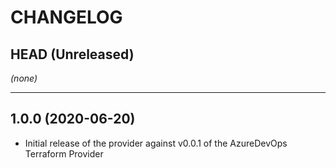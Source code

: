 CHANGELOG
=========

## HEAD (Unreleased)
_(none)_

---

## 1.0.0 (2020-06-20)
* Initial release of the provider against v0.0.1 of the AzureDevOps Terraform Provider
